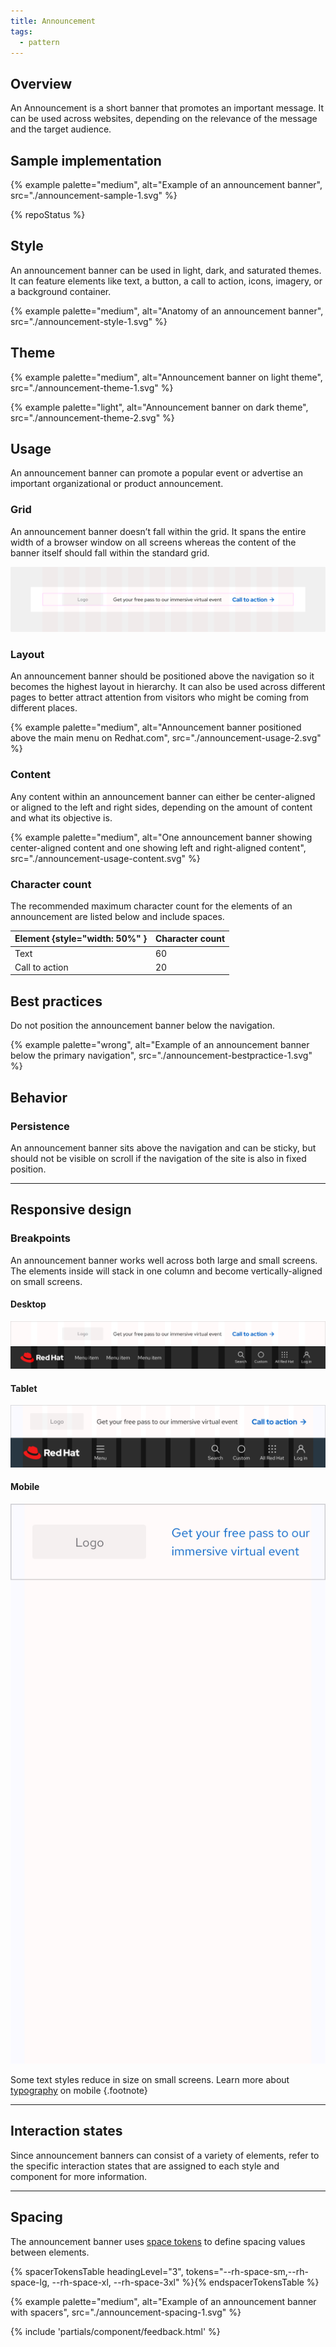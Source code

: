```yaml
---
title: Announcement
tags:
  - pattern
---
```


## Overview

An Announcement is a short banner that promotes an important message. It can be 
used across websites, depending on the relevance of the message and the target 
audience.

## Sample implementation

{% example palette="medium",
           alt="Example of an announcement banner",
           src="./announcement-sample-1.svg" %}

{% repoStatus %}

## Style

An announcement banner can be used in light, dark, and saturated themes. It can 
feature elements like text, a button, a call to action, icons, imagery, or a 
background container.

{% example palette="medium",
           alt="Anatomy of an announcement banner",
           src="./announcement-style-1.svg" %}

## Theme

{% example palette="medium",
           alt="Announcement banner on light theme",
           src="./announcement-theme-1.svg" %}

{% example palette="light",
           alt="Announcement banner on dark theme",
           src="./announcement-theme-2.svg" %}

## Usage

An announcement banner can promote a popular event or advertise an important 
organizational or product announcement.

### Grid

An announcement banner doesn’t fall within the grid. It spans the entire width 
of a browser window on all screens whereas the content of the banner itself 
should fall within the standard grid.

![Announcement banner spanning entire width of browser window](./announcement-usage-1.svg)

### Layout

An announcement banner should be positioned above the navigation so it becomes 
the highest layout in hierarchy. It can also be used across different pages to 
better attract attention from visitors who might be coming from different 
places.

{% example palette="medium",
           alt="Announcement banner positioned above the main menu on Redhat.com",
           src="./announcement-usage-2.svg" %}

### Content

Any content within an announcement banner can either be center-aligned or 
aligned to the left and right sides, depending on the amount of content and what 
its objective is.

{% example palette="medium",
           alt="One announcement banner showing center-aligned content and one showing left and right-aligned content",
           src="./announcement-usage-content.svg" %}

### Character count
The recommended maximum character count for the elements of an announcement are listed below and include spaces.

| Element {style="width: 50%" } | Character count |
|-------------------------------|-----------------|
| Text                          | 60              |
| Call to action                | 20              | 

## Best practices

Do not position the announcement banner below the navigation.

{% example palette="wrong",
           alt="Example of an announcement banner below the primary navigation",
           src="./announcement-bestpractice-1.svg" %}

## Behavior

### Persistence

An announcement banner sits above the navigation and can be sticky, but should 
not be visible on scroll if the navigation of the site is also in fixed 
position.

<hr class="margin-top--10 margin-bottom--10">

## Responsive design

### Breakpoints

An announcement banner works well across both large and small screens. The 
elements inside will stack in one column and become vertically-aligned on small 
screens.

#### Desktop

![Example of an announcement banner on desktop](./announcement-responsive-1.svg)

#### Tablet

![Example of an announcement banner on tablet](./announcement-responsive-2.svg)

#### Mobile

![Example of an announcement banner on mobile](./announcement-responsive-3.svg)


Some text styles reduce in size on small screens. Learn more about 
[typography](../../foundations/typography) on mobile {.footnote}

<hr class="margin-top--10 margin-bottom--10">

## Interaction states

Since announcement banners can consist of a variety of elements, refer to the specific interaction states that are assigned to each style and component for more information.

<hr class="margin-top--10 margin-bottom--9">

## Spacing

The announcement banner uses [space tokens](/tokens/space/) to define spacing values between elements.

{% spacerTokensTable headingLevel="3", tokens="--rh-space-sm,--rh-space-lg, --rh-space-xl, --rh-space-3xl" %}{% endspacerTokensTable %}

{% example palette="medium",
           alt="Example of an announcement banner with spacers",
           src="./announcement-spacing-1.svg"  %}

{% include 'partials/component/feedback.html' %}













